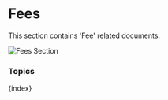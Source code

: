 # Fees

This section contains 'Fee' related documents.

<img class="screenshot" alt="Fees Section" src="/assets/erpnext_docs/assets/img/education/fees/fees-section.png">

### Topics

{index}